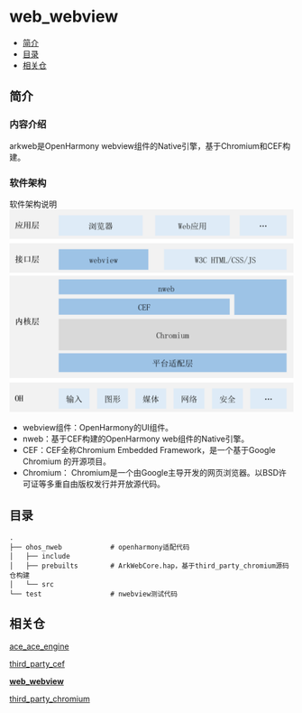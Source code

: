 # web_webview
- [简介](#简介)
- [目录](#目录)
- [相关仓](#相关仓)
## 简介
### 内容介绍
arkweb是OpenHarmony webview组件的Native引擎，基于Chromium和CEF构建。
### 软件架构
软件架构说明
![](figures/Web-architecture_ZH.png "web软件架构图")
* webview组件：OpenHarmony的UI组件。
* nweb：基于CEF构建的OpenHarmony web组件的Native引擎。
* CEF：CEF全称Chromium Embedded Framework，是一个基于Google Chromium 的开源项目。
* Chromium： Chromium是一个由Google主导开发的网页浏览器。以BSD许可证等多重自由版权发行并开放源代码。
 ## 目录
```
.
├── ohos_nweb            # openharmony适配代码
│   ├── include
│   ├── prebuilts        # ArkWebCore.hap，基于third_party_chromium源码仓构建
│   └── src
└── test                 # nwebview测试代码
```

## 相关仓

[ace_ace_engine](https://gitee.com/openharmony/arkui_ace_engine)

[third_party_cef](https://gitee.com/openharmony/third_party_cef)

**[web_webview](https://gitee.com/openharmony/web_webview)**

[third_party_chromium](https://gitee.com/openharmony/third_party_chromium)